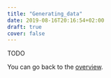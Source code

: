 ```yaml
---
title: "Generating_data"
date: 2019-08-16T20:16:54+02:00
draft: true
cover: false
---
```


TODO

You can go back to the [overview](/posts/overview).
